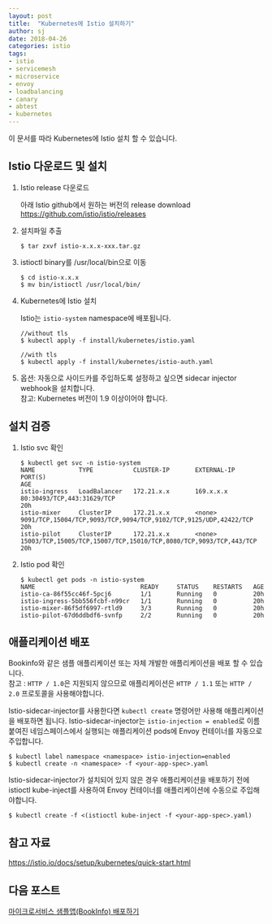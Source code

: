 ```yaml
---
layout: post
title:  "Kubernetes에 Istio 설치하기"
author: sj
date: 2018-04-26
categories: istio
tags:
- istio
- servicemesh
- microservice
- envoy
- loadbalancing
- canary
- abtest
- kubernetes
---
```


이 문서를 따라 Kubernetes에 Istio 설치 할 수 있습니다.

## Istio 다운로드 및 설치

1. Istio release 다운로드

    아래 Istio github에서 원하는 버전의 release download
    <br />
    https://github.com/istio/istio/releases

2. 설치파일 추출

    ```
    $ tar zxvf istio-x.x.x-xxx.tar.gz
    ```

3. istioctl binary를 /usr/local/bin으로 이동

    ```
    $ cd istio-x.x.x
    $ mv bin/istioctl /usr/local/bin/
    ```

4. Kubernetes에 Istio 설치

    Istio는 `istio-system` namespace에 배포됩니다.

    ```
    //without tls
    $ kubectl apply -f install/kubernetes/istio.yaml

    //with tls
    $ kubectl apply -f install/kubernetes/istio-auth.yaml
    ```

5. 옵션: 자동으로 사이드카를 주입하도록 설정하고 싶으면 sidecar injector webhook을 설치합니다.<br>
참고: Kubernetes 버전이 1.9 이상이어야 합니다.

## 설치 검증

1. Istio svc 확인

    ```
    $ kubectl get svc -n istio-system
    NAME            TYPE           CLUSTER-IP       EXTERNAL-IP     PORT(S)                                                             AGE
    istio-ingress   LoadBalancer   172.21.x.x       169.x.x.x       80:30493/TCP,443:31629/TCP                                          20h
    istio-mixer     ClusterIP      172.21.x.x       <none>          9091/TCP,15004/TCP,9093/TCP,9094/TCP,9102/TCP,9125/UDP,42422/TCP    20h
    istio-pilot     ClusterIP      172.21.x.x       <none>          15003/TCP,15005/TCP,15007/TCP,15010/TCP,8080/TCP,9093/TCP,443/TCP   20h
    ```

2. Istio pod 확인

    ```
    $ kubectl get pods -n istio-system
    NAME                             READY     STATUS    RESTARTS   AGE
    istio-ca-86f55cc46f-5pcj6        1/1       Running   0          20h
    istio-ingress-5bb556fcbf-n99cr   1/1       Running   0          20h
    istio-mixer-86f5df6997-rtld9     3/3       Running   0          20h
    istio-pilot-67d6ddbdf6-svnfp     2/2       Running   0          20h
    ```

## 애플리케이션 배포

Bookinfo와 같은 샘플 애플리케이션 또는 자체 개발한 애플리케이션을 배포 할 수 있습니다. <br>
참고 : `HTTP / 1.0`은 지원되지 않으므로 애플리케이션은 `HTTP / 1.1` 또는 `HTTP / 2.0` 프로토콜을 사용해야합니다.<br>

Istio-sidecar-injector를 사용한다면 `kubectl create` 명령어만 사용해 애플리케이션을 배포하면 됩니다. Istio-sidecar-injector는 `istio-injection = enabled`로 이름 붙여진 네임스페이스에서 실행되는 애플리케이션 pods에 Envoy 컨테이너를 자동으로 주입합니다.
```
$ kubectl label namespace <namespace> istio-injection=enabled
$ kubectl create -n <namespace> -f <your-app-spec>.yaml
```

Istio-sidecar-injector가 설치되어 있지 않은 경우 애플리케이션을 배포하기 전에 istioctl kube-inject를 사용하여 Envoy 컨테이너를 애플리케이션에 수동으로 주입해야합니다.
```
$ kubectl create -f <(istioctl kube-inject -f <your-app-spec>.yaml)
```

## 참고 자료
https://istio.io/docs/setup/kubernetes/quick-start.html

## 다음 포스트
[마이크로서비스 샘플앱(BookInfo) 배포하기](/istio/2018/04/26/deploying-bookinfo-on-kubernetes.html)
